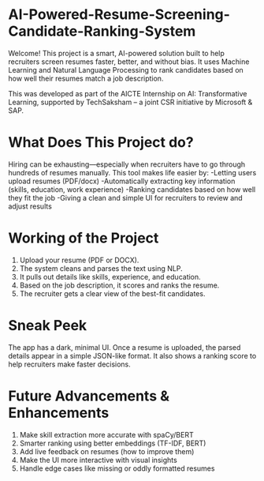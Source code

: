 # AI-Powered-Resume-Screening-Candidate-Ranking-System

Welcome! This project is a smart, AI-powered solution built to help recruiters screen resumes faster, better, and without bias. It uses Machine Learning and Natural Language Processing to rank candidates based on how well their resumes match a job description.

This was developed as part of the AICTE Internship on AI: Transformative Learning, supported by TechSaksham – a joint CSR initiative by Microsoft & SAP.



# What Does This Project do?

Hiring can be exhausting—especially when recruiters have to go through hundreds of resumes manually. This tool makes life easier by:
-Letting users upload resumes (PDF/docx)
-Automatically extracting key information (skills, education, work experience)
-Ranking candidates based on how well they fit the job
-Giving a clean and simple UI for recruiters to review and adjust results



# Working of the Project

1. Upload your resume (PDF or DOCX).
2. The system cleans and parses the text using NLP.
3. It pulls out details like skills, experience, and education.
4. Based on the job description, it scores and ranks the resume.
5. The recruiter gets a clear view of the best-fit candidates.



# Sneak Peek

The app has a dark, minimal UI. Once a resume is uploaded, the parsed details appear in a simple JSON-like format. It also shows a ranking score to help recruiters make faster decisions.



# Future Advancements & Enhancements

1. Make skill extraction more accurate with spaCy/BERT
2. Smarter ranking using better embeddings (TF-IDF, BERT)
3. Add live feedback on resumes (how to improve them)
4. Make the UI more interactive with visual insights
5. Handle edge cases like missing or oddly formatted resumes
